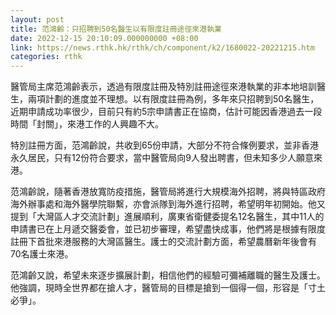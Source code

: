 ```yaml
---
layout: post
title: 范鴻齡：只招聘到50名醫生以有限度註冊途徑來港執業
date: 2022-12-15 20:10:09.000000000 +08:00
link: https://news.rthk.hk/rthk/ch/component/k2/1680022-20221215.htm
categories: rthk
---
```


醫管局主席范鴻齡表示，透過有限度註冊及特別註冊途徑來港執業的非本地培訓醫生，兩項計劃的進度並不理想。以有限度註冊為例，多年來只招聘到50名醫生，近期申請成功率很少，目前只有約5宗申請書正在協商，估計可能因香港過去一段時間「封關」，來港工作的人興趣不大。

特別註冊方面，范鴻齡說，共收到65份申請，大部分不符合條例要求，並非香港永久居民，只有12份符合要求，當中醫管局向9人發出聘書，但未知多少人願意來港。

范鴻齡說，隨著香港放寬防疫措施，醫管局將進行大規模海外招聘，將與特區政府海外辦事處和海外醫學院聯繫，亦會派隊到海外進行招聘，希望明年初開始。他又提到「大灣區人才交流計劃」進展順利，廣東省衛健委提名12名醫生，其中11人的申請書已在上月遞交醫委會，並已初步審理，希望盡快成事，他們將是根據有限度註冊下首批來港服務的大灣區醫生。護士的交流計劃方面，希望農曆新年後會有70名護士來港。

范鴻齡又說，希望未來逐步擴展計劃，相信他們的經驗可彌補離職的醫生及護士。他強調，現時全世界都在搶人才，醫管局的目標是搶到一個得一個，形容是「寸土必爭」。
